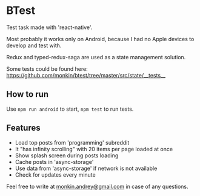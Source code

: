 # BTest

Test task made with 'react-native'.

Most probably it works only on Android, because I had no Apple devices to develop and test with.

Redux and typed-redux-saga are used as a state management solution.

Some tests could be found here: <https://github.com/monkin/btest/tree/master/src/state/__tests__>

## How to run

Use `npm run android` to start, `npm test` to run tests.

## Features

* Load top posts from 'programming' subreddit
* It "has infinity scrolling" with 20 items per page loaded at once
* Show splash screen during posts loading
* Cache posts in 'async-storage'
* Use data from 'async-storage' if network is not available
* Check for updates every minute

Feel free to write at monkin.andrey@gmail.com in case of any questions.
